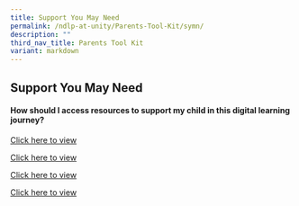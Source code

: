 ```yaml
---
title: Support You May Need
permalink: /ndlp-at-unity/Parents-Tool-Kit/symn/
description: ""
third_nav_title: Parents Tool Kit
variant: markdown
---
```

## Support You May Need

#### How should I access resources to support my child in this digital learning journey?

[Click here to view](/files/9%20Cyber%20Wellness%20Resources%20For%20Parents.pdf)

[Click here to view](/files/10%20Safe%20and%20Smart%20Online%20Parent%20Guide.pdf)

[Click here to view](/files/11%20Staying%20Safe%20Online_PDF%20format.pdf)

[Click here to view](/files/12%20Parent%20Handbook%20I%20on%20Learning%20with%20a%20PLD.pdf)
